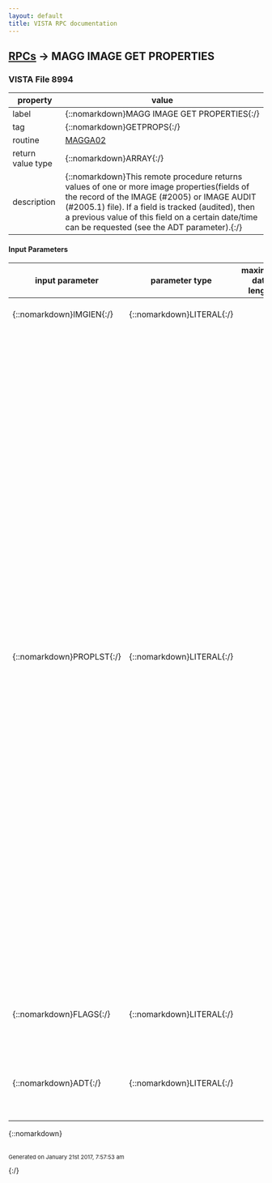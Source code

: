 ```yaml
---
layout: default
title: VISTA RPC documentation
---
```




## [RPCs](TableOfContent.md) &#8594; MAGG IMAGE GET PROPERTIES 



### VISTA File 8994 


 property | value 
--- | --- 
 label | {::nomarkdown}MAGG IMAGE GET PROPERTIES{:/}
 tag | {::nomarkdown}GETPROPS{:/}
 routine | [MAGGA02](http://code.osehra.org/dox/Routine_MAGGA02_source.html)
 return value type | {::nomarkdown}ARRAY{:/}
 description | {::nomarkdown}This remote procedure returns values of one or more image properties(fields of the record of the IMAGE (#2005) or IMAGE AUDIT (#2005.1) file). If a field is tracked (audited), then a previous value of this field on a certain date/time can be requested (see the ADT parameter).{:/}

#### Input Parameters

| input parameter | parameter type | maximum data length | required | description | 
| --- | --- | --- | --- | --- | 
| {::nomarkdown}IMGIEN{:/} | {::nomarkdown}LITERAL{:/} |  | {::nomarkdown}true{:/} | {::nomarkdown}IEN of the image record in the IMAGE file (#2005).{:/} | 
| {::nomarkdown}PROPLST{:/} | {::nomarkdown}LITERAL{:/} |  | {::nomarkdown}true{:/} | {::nomarkdown}Property names separated by semicolons or one of the following specialcharacters:   *  All supported properties   #  Image indexes (IXCLASS, IXORIGIN, IXPKG,      IXPROC, IXSPEC, and IXTYPE). Below is the list of properties supported by this remote procedure:   Property Name   Field Name and Number  -------------   ------------------------------  CAPTAPP         CAPTURE APPLICATION (8.1)  CRTNDT          CREATION DATE (110)  DTSAVED         DATE/TIME IMAGE SAVED (7)  GDESC           SHORT DESCRIPTION (10)  IDFN            PATIENT (5)  ISTAT           STATUS (113)  ISTATBY         STATUS BY (113.2)  ISTATDT         STATUS DATE (113.1)  ISTATRSN        STATUS REASON (113.3)  IXCLASS         CLASS (1) of the file #2005.83  IXORIGIN        ORIGIN INDEX (45)  IXPKG           PACKAGE INDEX (40)  IXPROC          PROC/EVENT INDEX (43)  IXSPEC          SPEC/SUBSPEC INDEX (44)  IXTYPE          TYPE INDEX (42)  LDESCR          LONG DESCRIPTION (11)  OBJNAME         OBJECT NAME (.01)  OBJTYPE         OBJECT TYPE (3)  PARDF           PARENT DATA FILE# (16)  PARGRD0         PARENT GLOBAL ROOT D0 (17)  PARGRD1         PARENT GLOBAL ROOT D1 (63)  PARIPTR         PARENT DATA FILE IMAGE POINTER (18)  PROC            PROCEDURE (6)  PROCDT          PROCEDURE/EXAM DATE/TIME (15)  SAVEDBY         IMAGE SAVE BY (8)  SENSBY          CONTROLLED BY (112.2)  SENSDT          CONTROLLED DATE (112.1)  SENSIMG         CONTROLLED IMAGE (112){:/} | 
| {::nomarkdown}FLAGS{:/} | {::nomarkdown}LITERAL{:/} |  |  | {::nomarkdown}Flags that control the execution (can be combined):   E  Return external values (default)   I  Return internal values{:/} | 
| {::nomarkdown}ADT{:/} | {::nomarkdown}LITERAL{:/} |  |  | {::nomarkdown}Date/time (internal FileMan value) for retrieving previous values. By default, audit checks are not performed and current values are returned.{:/} | 

{::nomarkdown} <br/><br/><p style="font-size: 11px">Generated on January 21st 2017, 7:57:53 am</p>{:/}